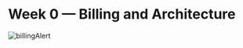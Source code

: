 # Week 0 — Billing and Architecture

![billingAlert](file:////workspace/aws-bootcamp-cruddur-2023/_docs/assets/billinAlert.png)
